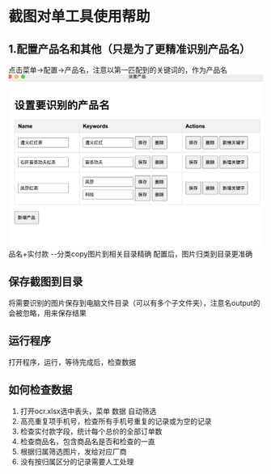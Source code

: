 # 截图对单工具使用帮助

## 1.配置产品名和其他（只是为了更精准识别产品名）

   点击菜单->配置->产品名，注意以第一匹配到的关键词的，作为产品名
   ![产品配置](./help/settingProducts.png)
   品名+实付款 --分类copy图片到相关目录精确
   配置后，图片归类到目录更准确

## 保存截图到目录
  将需要识别的图片保存到电脑文件目录（可以有多个子文件夹），注意名output的会被忽略，用来保存结果

## 运行程序
   打开程序，运行，等待完成后，检查数据


## 如何检查数据
  1. 打开ocr.xlsx选中表头，菜单 数据  自动筛选
  2. 高亮重复项手机号，检查所有手机号重复的记录或为空的记录
  3. 检查实付款字段，统计每个总价的全部订单数
  4. 检查商品名，包含商品名是否和检查的一直
  5. 根据归属筛选图片，发给对应厂商
  6. 没有按归属区分的记录需要人工处理
